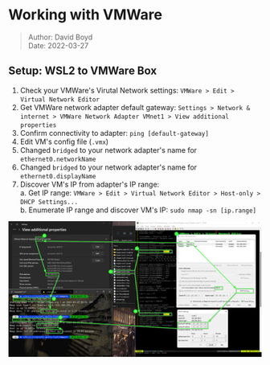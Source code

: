 # Working with VMWare

> Author: David Boyd<br>
> Date: 2022-03-27

## Setup: WSL2 to VMWare Box

1. Check your VMWare's Virutal Network settings: `VMWare > Edit > Virtual
   Network Editor`
2. Get VMWare network adapter default gateway: `Settings > Network & internet >
   VMWare Network Adapter VMnet1 > View additional properties`
3. Confirm connectivity to adapter: `ping [default-gateway]`
4. Edit VM's config file (`.vmx`)
5. Changed `bridged` to your network adapter's name for `ethernet0.networkName`
6. Changed `bridged` to your network adapter's name for `ethernet0.displayName`
7. Discover VM's IP from adapter's IP range:<br>
  a. Get IP range: `VMWare > Edit > Virtual Network Editor > Host-only > DHCP
     Settings...`<br>
  b. Enumerate IP range and discover VM's IP: `sudo nmap -sn [ip.range]`

![](./imgs/./vmware-connect-steps.png)

